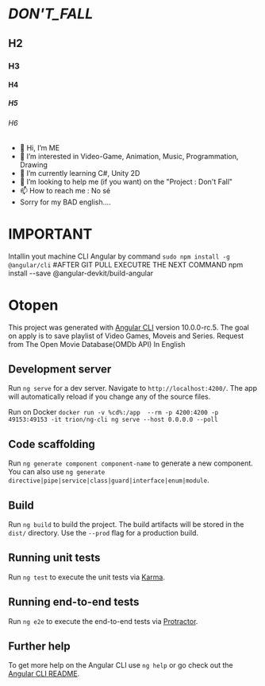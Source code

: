 # _DON'T_FALL_
## H2
### H3
#### H4
##### H5
###### H6
- 👋 Hi, I’m ME
- 👀 I’m interested in Video-Game, Animation, Music, Programmation, Drawing
- 🌱 I’m currently learning C#, Unity 2D
- 💞️ I’m looking to help me (if you want) on the "Project : Don't Fall"
- 📫 How to reach me : No sé
- Sorry for my BAD english....

<!---
VaxThrash/VaxThrash is a ✨ special ✨ repository because its `README.md` (this file) appears on your GitHub profile.
You can click the Preview link to take a look at your changes.
--->



# IMPORTANT
Intallin yout machine CLI Angular by command `sudo npm install -g @angular/cli`
#AFTER GIT PULL EXECUTRE THE NEXT COMMAND
npm install --save @angular-devkit/build-angular
# Otopen

This project was generated with [Angular CLI](https://github.com/angular/angular-cli) version 10.0.0-rc.5.
The goal on apply is to save playlist of Video Games, Moveis and Series. Request from The Open Movie Database(OMDb API) In English

## Development server

Run `ng serve` for a dev server. Navigate to `http://localhost:4200/`. The app will automatically reload if you change any of the source files.

Run on Docker `docker run -v %cd%:/app  --rm -p 4200:4200 -p 49153:49153 -it trion/ng-cli ng serve --host 0.0.0.0 --poll`

## Code scaffolding

Run `ng generate component component-name` to generate a new component. You can also use `ng generate directive|pipe|service|class|guard|interface|enum|module`.

## Build

Run `ng build` to build the project. The build artifacts will be stored in the `dist/` directory. Use the `--prod` flag for a production build.

## Running unit tests

Run `ng test` to execute the unit tests via [Karma](https://karma-runner.github.io).

## Running end-to-end tests

Run `ng e2e` to execute the end-to-end tests via [Protractor](http://www.protractortest.org/).

## Further help

To get more help on the Angular CLI use `ng help` or go check out the [Angular CLI README](https://github.com/angular/angular-cli/blob/master/README.md).
